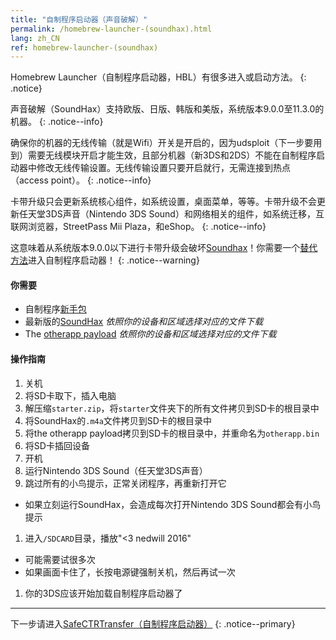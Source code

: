 ```yaml
---
title: "自制程序启动器（声音破解）"
permalink: /homebrew-launcher-(soundhax).html
lang: zh_CN
ref: homebrew-launcher-(soundhax)
---
```


Homebrew Launcher（自制程序启动器，HBL）有很多进入或启动方法。
{: .notice}

声音破解（SoundHax）支持欧版、日版、韩版和美版，系统版本9.0.0至11.3.0的机器。
{: .notice--info}

确保你的机器的无线传输（就是Wifi）开关是开启的，因为udsploit（下一步要用到）需要无线模块开启才能生效，且部分机器（新3DS和2DS）不能在自制程序启动器中修改无线传输设置。无线传输设置只要开启就行，无需连接到热点（access point）。
{: .notice--info}

卡带升级只会更新系统核心组件，如系统设置，桌面菜单，等等。卡带升级不会更新任天堂3DS声音（Nintendo 3DS Sound）和网络相关的组件，如系统迁移，互联网浏览器，StreetPass Mii Plaza，和eShop。
{: .notice--info}

这意味着从系统版本9.0.0以下进行卡带升级会破坏[Soundhax](homebrew-launcher-(soundhax))！你需要一个[替代方法](homebrew-launcher-(alternatives))进入自制程序启动器！
{: .notice--warning}

#### 你需要

+ 自制程序[新手包](http://smealum.github.io/ninjhax2/starter.zip)
+ 最新版的[SoundHax](http://soundhax.com/) *依照你的设备和区域选择对应的文件下载*
+ The [otherapp payload](https://smealum.github.io/3ds/#otherapp) *依照你的设备和区域选择对应的文件下载*

#### 操作指南

1. 关机
1. 将SD卡取下，插入电脑
1. 解压缩`starter.zip`，将`starter`文件夹下的所有文件拷贝到SD卡的根目录中
1. 将SoundHax的`.m4a`文件拷贝到SD卡的根目录中
1. 将the otherapp payload拷贝到SD卡的根目录中，并重命名为`otherapp.bin`
1. 将SD卡插回设备
1. 开机
1. 运行Nintendo 3DS Sound（任天堂3DS声音）
1. 跳过所有的小鸟提示，正常关闭程序，再重新打开它
  + 如果立刻运行SoundHax，会造成每次打开Nintendo 3DS Sound都会有小鸟提示
1. 进入`/SDCARD`目录，播放"<3 nedwill 2016"
  + 可能需要试很多次
  + 如果画面卡住了，长按电源键强制关机，然后再试一次
1. 你的3DS应该开始加载自制程序启动器了

---

下一步请进入[SafeCTRTransfer（自制程序启动器）](safectrtransfer-(homebrew-launcher))
{: .notice--primary}
